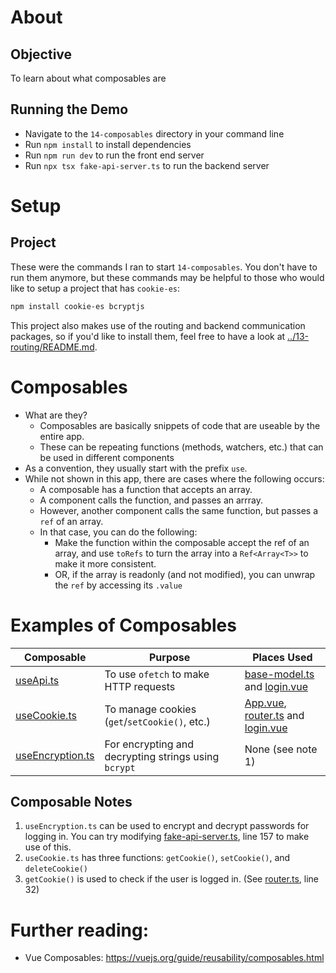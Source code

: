 # About
## Objective
To learn about what composables are

## Running the Demo
- Navigate to the `14-composables` directory in your command line
- Run `npm install` to install dependencies
- Run `npm run dev` to run the front end server
- Run `npx tsx fake-api-server.ts` to run the backend server

# Setup
## Project
These were the commands I ran to start `14-composables`. You don't have to run them anymore, but these commands may be helpful to those who would like to setup a project that has `cookie-es`:

```bash
npm install cookie-es bcryptjs
```

This project also makes use of the routing and backend communication packages, so if you'd like to install them, feel free to have a look at [../13-routing/README.md](./../13-routing/README.md).

# Composables
- What are they?
  - Composables are basically snippets of code that are useable by the entire app.
  - These can be repeating functions (methods, watchers, etc.) that can be used in different components
- As a convention, they usually start with the prefix `use`.
- While not shown in this app, there are cases where the following occurs:
  - A composable has a function that accepts an array.
  - A component calls the function, and passes an arrray.
  - However, another component calls the same function, but passes a `ref` of an array.
  - In that case, you can do the following:
    - Make the function within the composable accept the ref of an array, and use `toRefs` to turn the array into a `Ref<Array<T>>` to make it more consistent.
    - OR, if the array is readonly (and not modified), you can unwrap the `ref` by accessing its `.value`

# Examples of Composables
| Composable | Purpose | Places Used | 
| ---------- | ------- | ----------- | 
| [useApi.ts](./src/composables/useApi.ts) | To use `ofetch` to make HTTP requests | [base-model.ts](./src/base-model.ts) and [login.vue](./src/pages/login.vue) |
| [useCookie.ts](./src/composables/useCookie.ts) | To manage cookies (`get`/`setCookie()`, etc.) | [App.vue](./src/App.vue), [router.ts](./src/router.ts) and [login.vue](./src/pages/login.vue) |
| [useEncryption.ts](./src/composables/useEncryption.ts) | For encrypting and decrypting strings using `bcrypt` | None (see note 1) |

## Composable Notes
1. `useEncryption.ts` can be used to encrypt and decrypt passwords for logging in. You can try modifying [fake-api-server.ts](./fake-api-server.ts), line 157 to make use of this.
2. `useCookie.ts` has three functions: `getCookie()`, `setCookie()`, and `deleteCookie()`
3. `getCookie()` is used to check if the user is logged in. (See [router.ts](./src/router.ts), line 32)

# Further reading:
- Vue Composables: https://vuejs.org/guide/reusability/composables.html
